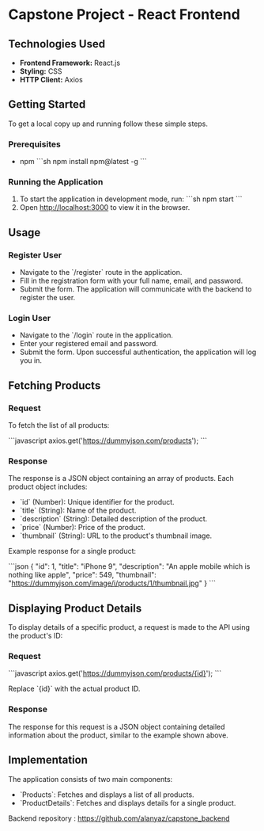 
# Capstone Project - React Frontend


## Technologies Used

- **Frontend Framework:** React.js
- **Styling:** CSS
- **HTTP Client:** Axios

## Getting Started

To get a local copy up and running follow these simple steps.

### Prerequisites

- npm
  \`\`\`sh
  npm install npm@latest -g
  \`\`\`

### Running the Application

1. To start the application in development mode, run:
   \`\`\`sh
   npm start
   \`\`\`
2. Open [http://localhost:3000](http://localhost:3000) to view it in the browser.

## Usage

### Register User

- Navigate to the \`/register\` route in the application.
- Fill in the registration form with your full name, email, and password.
- Submit the form. The application will communicate with the backend to register the user.

### Login User

- Navigate to the \`/login\` route in the application.
- Enter your registered email and password.
- Submit the form. Upon successful authentication, the application will log you in.




## Fetching Products

### Request

To fetch the list of all products:

\`\`\`javascript
axios.get('https://dummyjson.com/products');
\`\`\`

### Response

The response is a JSON object containing an array of products. Each product object includes:

- \`id\` (Number): Unique identifier for the product.
- \`title\` (String): Name of the product.
- \`description\` (String): Detailed description of the product.
- \`price\` (Number): Price of the product.
- \`thumbnail\` (String): URL to the product's thumbnail image.

Example response for a single product:

\`\`\`json
{
  "id": 1,
  "title": "iPhone 9",
  "description": "An apple mobile which is nothing like apple",
  "price": 549,
  "thumbnail": "https://dummyjson.com/image/i/products/1/thumbnail.jpg"
}
\`\`\`

## Displaying Product Details

To display details of a specific product, a request is made to the API using the product's ID:

### Request

\`\`\`javascript
axios.get('https://dummyjson.com/products/{id}');
\`\`\`

Replace \`{id}\` with the actual product ID.

### Response

The response for this request is a JSON object containing detailed information about the product, similar to the example shown above.

## Implementation

The application consists of two main components:

- \`Products\`: Fetches and displays a list of all products.
- \`ProductDetails\`: Fetches and displays details for a single product.






Backend repository  : https://github.com/alanyaz/capstone_backend